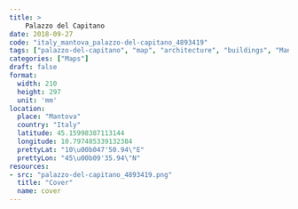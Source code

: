 ```yaml
---
title: > 
    Palazzo del Capitano
date: 2018-09-27
code: "italy_mantova_palazzo-del-capitano_4893419"
tags: ["palazzo-del-capitano", "map", "architecture", "buildings", "Mantova", "Italy"]
categories: ["Maps"]
draft: false
format:
  width: 210
  height: 297
  unit: 'mm'
location:
  place: "Mantova"
  country: "Italy"
  latitude: 45.15998387113144
  longitude: 10.797485339132384
  prettyLat: "10\u00b047'50.94\"E"
  prettyLon: "45\u00b09'35.94\"N"
resources:
- src: "palazzo-del-capitano_4893419.png"
  title: "Cover"
  name: cover
---
```

